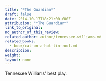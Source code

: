 ```yaml
---
title: "*The Guardian*"
draft: false
date: 2014-10-17T18:21:00.000Z
attribution: "*The Guardian*"
link_to_original:
nd_author_of_this_review:
related_author: author/tennessee-williams.md
related_books:
  - book/cat-on-a-hot-tin-roof.md
description:
weight:
layout: none
---
```

Tennessee Williams' best play.

